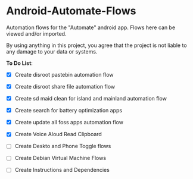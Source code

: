 # Android-Automate-Flows
Automation flows for the "Automate" android app. Flows here can be viewed and/or imported. 

By using anything in this project, you agree that the project is not liable to any damage to your data or systems. 

<b>To Do List</b>:
- [x] Create disroot pastebin automation flow
- [x] Create disroot share file automation flow
- [x] Create sd maid clean for island and mainland automation flow
- [x] Create search for battery optimization apps
- [x] Create update all foss apps automation flow
- [X] Create Voice Aloud Read Clipboard
- [ ] Create Deskto and Phone Toggle flows
- [ ] Create Debian Virtual Machine Flows
- [ ] Create Instructions and Dependencies






